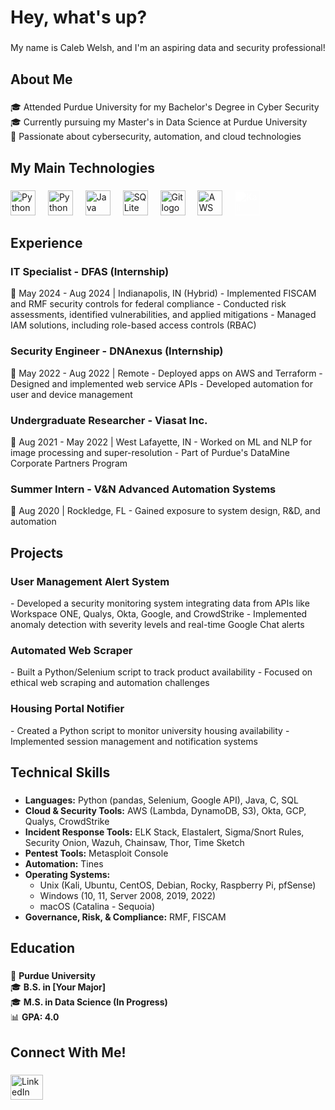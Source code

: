 <h1 align="left">Hey, what's up?</h1>

###  
<p align="left">My name is Caleb Welsh, and I'm an aspiring data and security professional!</p>

###  
<h2 align="left">About Me</h2>  

###  
<p align="left">
🎓 Attended Purdue University for my Bachelor's Degree in Cyber Security<br>
🎓 Currently pursuing my Master's in Data Science at Purdue University<br>
🎯 Passionate about cybersecurity, automation, and cloud technologies  
</p>

###  
<h2 align="left">My Main Technologies</h2>  

###  
<div align="left">
<img src="https://cdn.jsdelivr.net/gh/devicons/devicon/icons/python/python-original.svg" height="40" alt="Python logo" />
<img width="12" />
<img src="https://cdn.jsdelivr.net/gh/devicons/devicon@latest/icons/r/r-original.svg" height="40" alt="Python logo" />
<img width="12" />
<img src="https://cdn.jsdelivr.net/gh/devicons/devicon/icons/java/java-original.svg" height="40" alt="Java logo" />
<img width="12" />
<img src="https://cdn.jsdelivr.net/gh/devicons/devicon/icons/sqlite/sqlite-original.svg" height="40" alt="SQLite logo" />
<img width="12" />
<img src="https://cdn.jsdelivr.net/gh/devicons/devicon/icons/git/git-original.svg" height="40" alt="Git logo" />
<img width="12" />
<img src="https://cdn.jsdelivr.net/gh/devicons/devicon@latest/icons/amazonwebservices/amazonwebservices-plain-wordmark.svg" height="40" alt="AWS logo" />
<img width="12" />
<!-- <img src="https://cdn.jsdelivr.net/npm/simple-icons@latest/icons/kalilinux.svg" height="40" alt="Kali Linux logo" /> -->
<img src="https://cdn.jsdelivr.net/npm/simple-icons@latest/icons/kalilinux.svg" width="40" style="filter: invert(50%) sepia(0%) saturate(0%) hue-rotate(20deg) brightness(200%) contrast(100%);" alt="Kali Linux logo" />
</div>

###  
<h2 align="left">Experience</h2>  

###  
<h3>IT Specialist - DFAS (Internship)</h3>  
📅 May 2024 - Aug 2024 | Indianapolis, IN (Hybrid)  
- Implemented FISCAM and RMF security controls for federal compliance  
- Conducted risk assessments, identified vulnerabilities, and applied mitigations  
- Managed IAM solutions, including role-based access controls (RBAC)  

###  
<h3>Security Engineer - DNAnexus (Internship)</h3>  
📅 May 2022 - Aug 2022 | Remote  
- Deployed apps on AWS and Terraform  
- Designed and implemented web service APIs  
- Developed automation for user and device management  

###  
<h3>Undergraduate Researcher - Viasat Inc.</h3>  
📅 Aug 2021 - May 2022 | West Lafayette, IN  
- Worked on ML and NLP for image processing and super-resolution  
- Part of Purdue's DataMine Corporate Partners Program  

###  
<h3>Summer Intern - V&N Advanced Automation Systems</h3>  
📅 Aug 2020 | Rockledge, FL  
- Gained exposure to system design, R&D, and automation  

###  
<h2 align="left">Projects</h2>  

###  
<h3>User Management Alert System</h3>  
- Developed a security monitoring system integrating data from APIs like Workspace ONE, Qualys, Okta, Google, and CrowdStrike  
- Implemented anomaly detection with severity levels and real-time Google Chat alerts  

###  
<h3>Automated Web Scraper</h3>  
- Built a Python/Selenium script to track product availability  
- Focused on ethical web scraping and automation challenges  

###  
<h3>Housing Portal Notifier</h3>  
- Created a Python script to monitor university housing availability  
- Implemented session management and notification systems  

###  
<h2 align="left">Technical Skills</h2>  

###  
- **Languages:** Python (pandas, Selenium, Google API), Java, C, SQL  
- **Cloud & Security Tools:** AWS (Lambda, DynamoDB, S3), Okta, GCP, Qualys, CrowdStrike  
- **Incident Response Tools:** ELK Stack, Elastalert, Sigma/Snort Rules, Security Onion, Wazuh, Chainsaw, Thor, Time Sketch  
- **Pentest Tools:** Metasploit Console  
- **Automation:** Tines  
- **Operating Systems:**  
  - Unix (Kali, Ubuntu, CentOS, Debian, Rocky, Raspberry Pi, pfSense)  
  - Windows (10, 11, Server 2008, 2019, 2022)  
  - macOS (Catalina - Sequoia)  
- **Governance, Risk, & Compliance:** RMF, FISCAM  

###  
<h2 align="left">Education</h2>  

###  
📍 **Purdue University**  
🎓 **B.S. in [Your Major]**  
🎓 **M.S. in Data Science (In Progress)**  
📊 **GPA: 4.0**  

###  
<h2 align="left">Connect With Me!</h2>  

###  
<div align="left">
<a href="https://www.linkedin.com/in/caleb-welsh" target="_blank">
<img src="https://raw.githubusercontent.com/maurodesouza/profile-readme-generator/master/src/assets/icons/social/linkedin/default.svg" width="52" height="40" alt="LinkedIn logo" />
</a>
</div>
